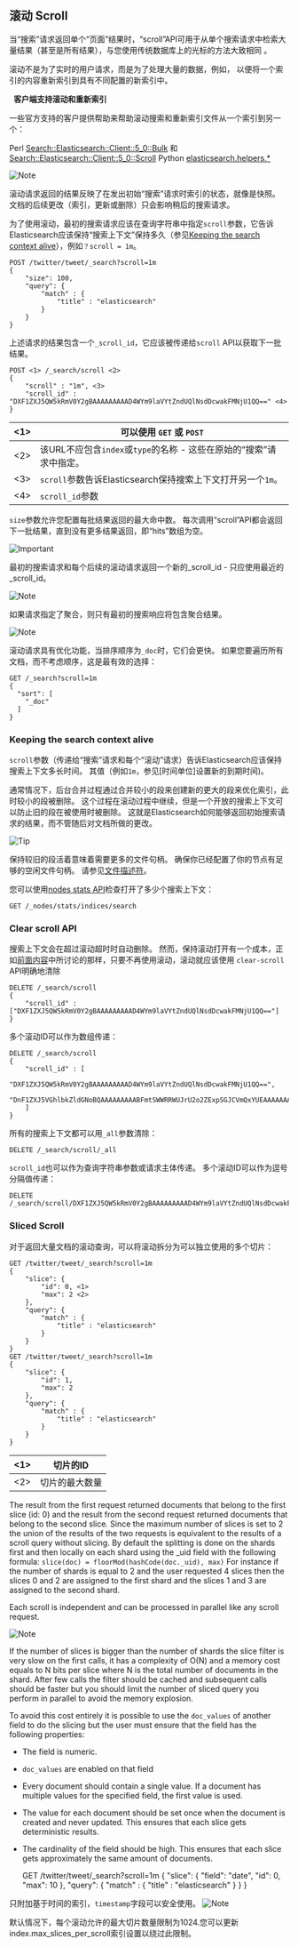 ## 滚动 Scroll

当“搜索”请求返回单个“页面”结果时，“scroll”API可用于从单个搜索请求中检索大量结果（甚至是所有结果），与您使用传统数据库上的光标的方法大致相同 。

滚动不是为了实时的用户请求，而是为了处理大量的数据，例如， 以便将一个索引的内容重新索引到具有不同配置的新索引中。

  **客户端支持滚动和重新索引**

一些官方支持的客户提供帮助来帮助滚动搜索和重新索引文件从一个索引到另一个：

Perl 
    [Search::Elasticsearch::Client::5_0::Bulk](https://metacpan.org/pod/Search::Elasticsearch::Client::5_0::Bulk) 和 [Search::Elasticsearch::Client::5_0::Scroll](https://metacpan.org/pod/Search::Elasticsearch::Client::5_0::Scroll)
Python 
    [elasticsearch.helpers.\*](http://elasticsearch-py.readthedocs.org/en/master/helpers.html)

![Note](/images/icons/note.png)

滚动请求返回的结果反映了在发出初始“搜索”请求时索引的状态，就像是快照。 文档的后续更改（索引，更新或删除）只会影响稍后的搜索请求。

为了使用滚动，最初的搜索请求应该在查询字符串中指定`scroll`参数，它告诉Elasticsearch应该保持“搜索上下文”保持多久（参见[Keeping the search context alive](search-request-scroll.html#scroll-search-context)），例如`？scroll = 1m`。
    
    POST /twitter/tweet/_search?scroll=1m
    {
        "size": 100,
        "query": {
            "match" : {
                "title" : "elasticsearch"
            }
        }
    }

上述请求的结果包含一个`_scroll_id`，它应该被传递给`scroll` API以获取下一批结果。
    
    
    POST <1> /_search/scroll <2>
    {
        "scroll" : "1m", <3>
        "scroll_id" : "DXF1ZXJ5QW5kRmV0Y2gBAAAAAAAAAD4WYm9laVYtZndUQlNsdDcwakFMNjU1QQ==" <4>
    }

<1>| 可以使用 `GET` 或 `POST`     
---|---    
<2>| 该URL不应包含`index`或`type`的名称 - 这些在原始的“搜索”请求中指定。     
<3>| `scroll`参数告诉Elasticsearch保持搜索上下文打开另一个`1m`。   
<4>| `scroll_id`参数   
  
`size`参数允许您配置每批结果返回的最大命中数。 每次调用“scroll”API都会返回下一批结果，直到没有更多结果返回，即“hits”数组为空。

![Important](/images/icons/important.png)

最初的搜索请求和每个后续的滚动请求返回一个新的_scroll_id - 只应使用最近的_scroll_id。

![Note](/images/icons/note.png)

如果请求指定了聚合，则只有最初的搜索响应将包含聚合结果。

![Note](/images/icons/note.png)

滚动请求具有优化功能，当排序顺序为`_doc`时，它们会更快。 如果您要遍历所有文档，而不考虑顺序，这是最有效的选择：
    
    
    GET /_search?scroll=1m
    {
      "sort": [
        "_doc"
      ]
    }

### Keeping the search context alive

`scroll`参数（传递给“搜索”请求和每个“滚动”请求）告诉Elasticsearch应该保持搜索上下文多长时间。 其值（例如`1m`，参见[时间单位]设置新的到期时间)。

通常情况下，后台合并过程通过合并较小的段来创建新的更大的段来优化索引，此时较小的段被删除。 这个过程在滚动过程中继续，但是一个开放的搜索上下文可以防止旧的段在被使用时被删除。 这就是Elasticsearch如何能够返回初始搜索请求的结果，而不管随后对文档所做的更改。

![Tip](/images/icons/tip.png)

保持较旧的段活着意味着需要更多的文件句柄。 确保你已经配置了你的节点有足够的空闲文件句柄。 请参见[文件描述符](file-descriptors.html)。

您可以使用[nodes stats API](cluster-nodes-stats.html)检查打开了多少个搜索上下文：    
    
    GET /_nodes/stats/indices/search

### Clear scroll API

搜索上下文会在超过滚动超时时自动删除。 然而，保持滚动打开有一个成本，正如[前面内容](search-request-scroll.html#scroll-search-context)中所讨论的那样，只要不再使用滚动，滚动就应该使用 `clear-scroll` API明确地清除
    
    DELETE /_search/scroll
    {
        "scroll_id" : ["DXF1ZXJ5QW5kRmV0Y2gBAAAAAAAAAD4WYm9laVYtZndUQlNsdDcwakFMNjU1QQ=="]
    }

多个滚动ID可以作为数组传递：    
    
    DELETE /_search/scroll
    {
        "scroll_id" : [
          "DXF1ZXJ5QW5kRmV0Y2gBAAAAAAAAAD4WYm9laVYtZndUQlNsdDcwakFMNjU1QQ==",
          "DnF1ZXJ5VGhlbkZldGNoBQAAAAAAAAABFmtSWWRRWUJrU2o2ZExpSGJCVmQxYUEAAAAAAAAAAxZrUllkUVlCa1NqNmRMaUhiQlZkMWFBAAAAAAAAAAIWa1JZZFFZQmtTajZkTGlIYkJWZDFhQQAAAAAAAAAFFmtSWWRRWUJrU2o2ZExpSGJCVmQxYUEAAAAAAAAABBZrUllkUVlCa1NqNmRMaUhiQlZkMWFB"
        ]
    }

所有的搜索上下文都可以用`_all`参数清除：    
    
    DELETE /_search/scroll/_all

`scroll_id`也可以作为查询字符串参数或请求主体传递。 多个滚动ID可以作为逗号分隔值传递：
    
    
    DELETE /_search/scroll/DXF1ZXJ5QW5kRmV0Y2gBAAAAAAAAAD4WYm9laVYtZndUQlNsdDcwakFMNjU1QQ==,DnF1ZXJ5VGhlbkZldGNoBQAAAAAAAAABFmtSWWRRWUJrU2o2ZExpSGJCVmQxYUEAAAAAAAAAAxZrUllkUVlCa1NqNmRMaUhiQlZkMWFBAAAAAAAAAAIWa1JZZFFZQmtTajZkTGlIYkJWZDFhQQAAAAAAAAAFFmtSWWRRWUJrU2o2ZExpSGJCVmQxYUEAAAAAAAAABBZrUllkUVlCa1NqNmRMaUhiQlZkMWFB

### Sliced Scroll

对于返回大量文档的滚动查询，可以将滚动拆分为可以独立使用的多个切片：
    
    
    GET /twitter/tweet/_search?scroll=1m
    {
        "slice": {
            "id": 0, <1>
            "max": 2 <2>
        },
        "query": {
            "match" : {
                "title" : "elasticsearch"
            }
        }
    }
    GET /twitter/tweet/_search?scroll=1m
    {
        "slice": {
            "id": 1,
            "max": 2
        },
        "query": {
            "match" : {
                "title" : "elasticsearch"
            }
        }
    }

<1>| 切片的ID   
---|---    
<2>| 切片的最大数量  
  
The result from the first request returned documents that belong to the first slice (id: 0) and the result from the second request returned documents that belong to the second slice. Since the maximum number of slices is set to 2 the union of the results of the two requests is equivalent to the results of a scroll query without slicing. By default the splitting is done on the shards first and then locally on each shard using the   \_uid field with the following formula: `slice(doc) = floorMod(hashCode(doc._uid), max)` For instance if the number of shards is equal to 2 and the user requested 4 slices then the slices 0 and 2 are assigned to the first shard and the slices 1 and 3 are assigned to the second shard.

Each scroll is independent and can be processed in parallel like any scroll request.

![Note](/images/icons/note.png)

If the number of slices is bigger than the number of shards the slice filter is very slow on the first calls, it has a complexity of O(N) and a memory cost equals to N bits per slice where N is the total number of documents in the shard. After few calls the filter should be cached and subsequent calls should be faster but you should limit the number of sliced query you perform in parallel to avoid the memory explosion.

To avoid this cost entirely it is possible to use the `doc_values` of another field to do the slicing but the user must ensure that the field has the following properties:

  * The field is numeric. 
  * `doc_values` are enabled on that field 
  * Every document should contain a single value. If a document has multiple values for the specified field, the first value is used. 
  * The value for each document should be set once when the document is created and never updated. This ensures that each slice gets deterministic results. 
  * The cardinality of the field should be high. This ensures that each slice gets approximately the same amount of documents. 


    
    
    GET /twitter/tweet/_search?scroll=1m
    {
        "slice": {
            "field": "date",
            "id": 0,
            "max": 10
        },
        "query": {
            "match" : {
                "title" : "elasticsearch"
            }
        }
    }

只附加基于时间的索引，`timestamp`字段可以安全使用。
![Note](/images/icons/note.png)

默认情况下，每个滚动允许的最大切片数量限制为1024.您可以更新index.max_slices_per_scroll索引设置以绕过此限制。
